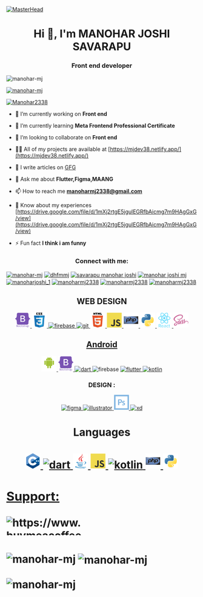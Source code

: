 [![MasterHead](https://3.bp.blogspot.com/-dB6ndKqIAuI/XdWeOASO5AI/AAAAAAAANZA/MSbT9mh6bukxkI-tqnu_GARIZZV5WNVhQCLcBGAsYHQ/s1600/image1.gif)](https://github.com/Manohar-mj)

<h1 align="center">Hi 👋, I'm MANOHAR JOSHI SAVARAPU</h1>
<h3 align="center">Front end developer</h3>

<p align="left"> <img src="https://komarev.com/ghpvc/?username=manohar-mj&label=Profile%20views&color=0e75b6&style=flat" alt="manohar-mj" /> </p>

<p align="left"> <a href="https://github.com/ryo-ma/github-profile-trophy"><img src="https://github-profile-trophy.vercel.app/?username=manohar-mj" alt="manohar-mj" /></a> </p>

<p align="left"> <a href="https://twitter.com/Manohar2338" target="blank"><img src="https://img.shields.io/twitter/follow/Manohar2338?logo=twitter&style=for-the-badge" alt="Manohar2338" /></a> </p>

- 🔭 I’m currently working on **Front end**

- 🌱 I’m currently learning **Meta Frontend Professional Certificate**

- 👯 I’m looking to collaborate on **Front end**

- 👨‍💻 All of my projects are available at [https://mjdev38.netlify.app/](https://mjdev38.netlify.app/)

- 📝 I write articles on [GFG](GFG)

- 💬 Ask me about **Flutter,Figma,MAANG**

- 📫 How to reach me **manoharmj2338@gmail.com**

- 📄 Know about my experiences [https://drive.google.com/file/d/1mXj2rtgE5jgulEGRfbAicmg7m9HAgGxG/view](https://drive.google.com/file/d/1mXj2rtgE5jgulEGRfbAicmg7m9HAgGxG/view)

- ⚡ Fun fact **I think i am funny**

<h3 align="center">Connect with me:</h3>
<p align="left">
<a href="https://codepen.io/manohar-mj" target="blank"><img align="center" src="https://raw.githubusercontent.com/rahuldkjain/github-profile-readme-generator/master/src/images/icons/Social/codepen.svg" alt="manohar-mj" height="30" width="40" /></a>
<a href="https://twitter.com/dhfmmj" target="blank"><img align="center" src="https://raw.githubusercontent.com/rahuldkjain/github-profile-readme-generator/master/src/images/icons/Social/twitter.svg" alt="dhfmmj" height="30" width="40" /></a>
<a href="https://linkedin.com/in/savarapu manohar joshi" target="blank"><img align="center" src="https://raw.githubusercontent.com/rahuldkjain/github-profile-readme-generator/master/src/images/icons/Social/linked-in-alt.svg" alt="savarapu manohar joshi" height="30" width="40" /></a>
<a href="https://fb.com/manohar joshi mj" target="blank"><img align="center" src="https://raw.githubusercontent.com/rahuldkjain/github-profile-readme-generator/master/src/images/icons/Social/facebook.svg" alt="manohar joshi mj" height="30" width="40" /></a>
<a href="https://www.codechef.com/users/manoharjoshi_1" target="blank"><img align="center" src="https://cdn.jsdelivr.net/npm/simple-icons@3.1.0/icons/codechef.svg" alt="manoharjoshi_1" height="30" width="40" /></a>
<a href="https://www.hackerrank.com/manoharmj2338" target="blank"><img align="center" src="https://raw.githubusercontent.com/rahuldkjain/github-profile-readme-generator/master/src/images/icons/Social/hackerrank.svg" alt="manoharmj2338" height="30" width="40" /></a>
<a href="https://www.leetcode.com/manoharmj2338" target="blank"><img align="center" src="https://raw.githubusercontent.com/rahuldkjain/github-profile-readme-generator/master/src/images/icons/Social/leet-code.svg" alt="manoharmj2338" height="30" width="40" /></a>
<a href="https://auth.geeksforgeeks.org/user/manoharmj2338" target="blank"><img align="center" src="https://raw.githubusercontent.com/rahuldkjain/github-profile-readme-generator/master/src/images/icons/Social/geeks-for-geeks.svg" alt="manoharmj2338" height="30" width="40" /></a>
</p>


<h2 align="center">WEB DESIGN</h2>
<p align="center">
  <a href="https://getbootstrap.com" target="_blank" rel="noreferrer">
    <img src="https://raw.githubusercontent.com/devicons/devicon/master/icons/bootstrap/bootstrap-plain-wordmark.svg" alt="bootstrap" width="40" height="40"/> </a> <a href="https://www.w3schools.com/cpp/" target="_blank" rel="noreferrer">
  </a> <a href="https://www.w3schools.com/css/" target="_blank" rel="noreferrer"> <img src="https://raw.githubusercontent.com/devicons/devicon/master/icons/css3/css3-original-wordmark.svg" alt="css3" width="40" height="40"/> <a href="https://www.figma.com/" target="_blank" rel="noreferrer">  </a> <a href="https://firebase.google.com/" target="_blank" rel="noreferrer"> <img src="https://www.vectorlogo.zone/logos/firebase/firebase-icon.svg" alt="firebase" width="40" height="40"/> </a> <a href="https://flask.palletsprojects.com/" target="_blank" rel="noreferrer">  </a>  </a> <a href="https://git-scm.com/" target="_blank" rel="noreferrer"> <img src="https://www.vectorlogo.zone/logos/git-scm/git-scm-icon.svg" alt="git" width="40" height="40"/> </a>  </a> <a href="https://www.w3.org/html/" target="_blank" rel="noreferrer"> <img src="https://raw.githubusercontent.com/devicons/devicon/master/icons/html5/html5-original-wordmark.svg" alt="html5" width="40" height="40"/> </a> <a href="https://www.java.com" target="_blank" rel="noreferrer">  <a href="https://developer.mozilla.org/en-US/docs/Web/JavaScript" target="_blank" rel="noreferrer"> <img src="https://raw.githubusercontent.com/devicons/devicon/master/icons/javascript/javascript-original.svg" alt="javascript" width="40" height="40"/> </a> <a href="https://www.linux.org/" target="_blank" rel="noreferrer"> <a href="https://www.php.net" target="_blank" rel="noreferrer"> <img src="https://raw.githubusercontent.com/devicons/devicon/master/icons/php/php-original.svg" alt="php" width="40" height="40"/> </a> <a href="https://www.python.org" target="_blank" rel="noreferrer"> <img src="https://raw.githubusercontent.com/devicons/devicon/master/icons/python/python-original.svg" alt="python" width="40" height="40"/> </a> <a href="https://reactjs.org/" target="_blank" rel="noreferrer"> <img src="https://raw.githubusercontent.com/devicons/devicon/master/icons/react/react-original-wordmark.svg" alt="react" width="40" height="40"/> </a> <a href="https://sass-lang.com" target="_blank" rel="noreferrer"> <img src="https://raw.githubusercontent.com/devicons/devicon/master/icons/sass/sass-original.svg" alt="sass" width="40" height="40"/> </a> <a href="https://scikit-learn.org/" target="_blank" rel="noreferrer"> </p>
  
  
  
 <h2 align="center"> Android</h2>
<p align="center"> <a href="https://developer.android.com" target="_blank" rel="noreferrer">
  <img src="https://raw.githubusercontent.com/devicons/devicon/master/icons/android/android-original-wordmark.svg" alt="android" width="40" height="40"/> </a> <a href="https://getbootstrap.com" target="_blank" rel="noreferrer"> 
  <img src="https://raw.githubusercontent.com/devicons/devicon/master/icons/bootstrap/bootstrap-plain-wordmark.svg" alt="bootstrap" width="40" height="40"/> </a> <a href="https://dart.dev" target="_blank" rel="noreferrer"> 
  <img src="https://www.vectorlogo.zone/logos/dartlang/dartlang-icon.svg" alt="dart" width="40" height="40"/> </a> 
  <img src="https://www.vectorlogo.zone/logos/firebase/firebase-icon.svg" alt="firebase" width="40" height="40"/> </a>
  </a> <a href="https://flutter.dev" target="_blank" rel="noreferrer"> <img src="https://www.vectorlogo.zone/logos/flutterio/flutterio-icon.svg" alt="flutter" width="40" height="40"/> </a> <a href="https://cloud.google.com" target="_blank" rel="noreferrer"></a> <a href="https://kotlinlang.org" target="_blank" rel="noreferrer"> <img src="https://www.vectorlogo.zone/logos/kotlinlang/kotlinlang-icon.svg" alt="kotlin" width="40" height="40"/> </a> 
  </p>
  
  
  <h3 align="center">DESIGN :</h3>
<p align="center"> 
   <a href="https://www.figma.com/" target="_blank" rel="noreferrer"> <img src="https://www.vectorlogo.zone/logos/figma/figma-icon.svg" alt="figma" width="40" height="40"/> <a href="https://www.adobe.com/in/products/illustrator.html" target="_blank" rel="noreferrer"> <img src="https://www.vectorlogo.zone/logos/adobe_illustrator/adobe_illustrator-icon.svg" alt="illustrator" width="40" height="40"/> </a>  </a> <a href="https://www.photoshop.com/en" target="_blank" rel="noreferrer"> <img src="https://raw.githubusercontent.com/devicons/devicon/master/icons/photoshop/photoshop-line.svg" alt="photoshop" width="40" height="40"/> </a>
<a href="https://www.adobe.com/products/xd.html" target="_blank" rel="noreferrer"> <img src="https://cdn.worldvectorlogo.com/logos/adobe-xd.svg" alt="xd" width="40" height="40"/> </a> </p>


<h1 align="center">Languages <h1>
<p align="center"><a href="https://www.w3schools.com/cpp/" target="_blank" rel="noreferrer"> <img src="https://raw.githubusercontent.com/devicons/devicon/master/icons/cplusplus/cplusplus-original.svg" alt="cplusplus" width="40" height="40"/> </a> <a href="https://dart.dev" target="_blank" rel="noreferrer"> <img src="https://www.vectorlogo.zone/logos/dartlang/dartlang-icon.svg" alt="dart" width="40" height="40"/> </a> <a href="https://www.java.com" target="_blank" rel="noreferrer"> <img src="https://raw.githubusercontent.com/devicons/devicon/master/icons/java/java-original.svg" alt="java" width="40" height="40"/> </a> <a href="https://developer.mozilla.org/en-US/docs/Web/JavaScript" target="_blank" rel="noreferrer"> <img src="https://raw.githubusercontent.com/devicons/devicon/master/icons/javascript/javascript-original.svg" alt="javascript" width="40" height="40"/> </a> <a href="https://kotlinlang.org" target="_blank" rel="noreferrer"> <img src="https://www.vectorlogo.zone/logos/kotlinlang/kotlinlang-icon.svg" alt="kotlin" width="40" height="40"/> </a> <a href="https://www.php.net" target="_blank" rel="noreferrer"> <img src="https://raw.githubusercontent.com/devicons/devicon/master/icons/php/php-original.svg" alt="php" width="40" height="40"/> </a> <a href="https://www.python.org" target="_blank" rel="noreferrer"> <img src="https://raw.githubusercontent.com/devicons/devicon/master/icons/python/python-original.svg" alt="python" width="40" height="40"/> </a> <a href="https://scikit-learn.org/" target="_blank" rel="noreferrer"> </p>


<h3 align="left">Support:</h3>
<p><a href="https://www.buymeacoffee.com/https://www.buymeacoffee.com/manoharmj2W"> <img align="left" src="https://cdn.buymeacoffee.com/buttons/v2/default-yellow.png" height="50" width="210" alt="https://www.buymeacoffee.com/manoharmj2W" /></a></p><br><br>

<p><img align="left" src="https://github-readme-stats.vercel.app/api/top-langs?username=manohar-mj&show_icons=true&locale=en&layout=compact" alt="manohar-mj" /></p>

<p>&nbsp;<img align="center" src="https://github-readme-stats.vercel.app/api?username=manohar-mj&show_icons=true&locale=en" alt="manohar-mj" /></p>

<p><img align="center" src="https://github-readme-streak-stats.herokuapp.com/?user=manohar-mj&" alt="manohar-mj" /></p>

